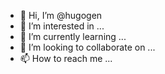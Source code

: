 - 👋 Hi, I’m @hugogen
- 👀 I’m interested in ...
- 🌱 I’m currently learning ...
- 💞️ I’m looking to collaborate on ...
- 📫 How to reach me ...

<!---
hugogen/hugogen is a ✨ special ✨ repository because its `README.md` (this file) appears on your GitHub profile.
You can click the Preview link to take a look at your changes.
--->
